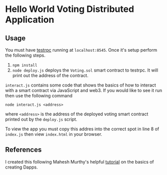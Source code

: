 # Hello World Voting Distributed Application

## Usage

You must have [testrpc](https://github.com/ethereumjs/testrpc) running at `localhost:8545`. Once it's setup perform the following steps.

1. `npm install`
2. `node deploy.js` deploys the `Voting.sol` smart contract to testrpc. It will print out the address of the contract.

`interact.js` contains some code that shows the basics of how to interact with a smart contract via JavaScript and web3. If you would like to see it run then use the following command

`node interact.js <address>`

where `<address>` is the address of the deployed voting smart contract printed out by the `deploy.js` script.

To view the app you must copy this addres into the correct spot in line 8 of `index.js` then view `index.html` in your browser.

## References

I created this following Mahesh Murthy's helpful [tutorial](https://medium.com/@mvmurthy/full-stack-hello-world-voting-ethereum-dapp-tutorial-part-1-40d2d0d807c2) on the basics of creating Dapps.
